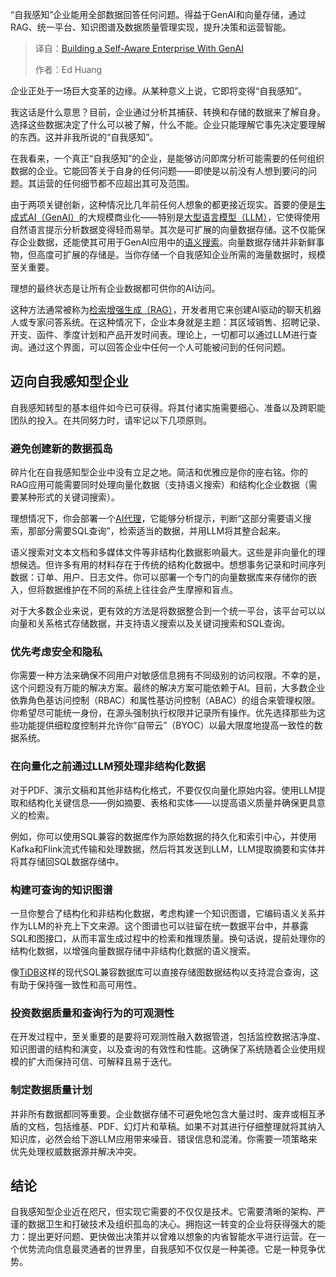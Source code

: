 <!--
title: GenAI：唤醒企业的“自我意识”
cover: https://cdn.thenewstack.io/media/2025/10/cedcf3e3-reflection.jpeg
summary: “自我感知”企业能用全部数据回答任何问题。得益于GenAI和向量存储，通过RAG、统一平台、知识图谱及数据质量管理实现，提升决策和运营智能。
-->

“自我感知”企业能用全部数据回答任何问题。得益于GenAI和向量存储，通过RAG、统一平台、知识图谱及数据质量管理实现，提升决策和运营智能。

> 译自：[Building a Self-Aware Enterprise With GenAI](https://thenewstack.io/building-a-self-aware-enterprise-with-genai/)
> 
> 作者：Ed Huang

企业正处于一场巨大变革的边缘。从某种意义上说，它即将变得“自我感知”。

我这话是什么意思？目前，企业通过分析其捕获、转换和存储的数据来了解自身。选择这些数据决定了什么可以被了解，什么不能。企业只能理解它事先决定要理解的东西。这并非我所说的“自我感知”。

在我看来，一个真正“自我感知”的企业，是能够访问即席分析可能需要的任何组织数据的企业。它能回答关于自身的任何问题——即使是以前没有人想到要问的问题。其运营的任何细节都不应超出其可及范围。

由于两项关键创新，这种情况比几年前任何人想象的都更接近现实。首要的便是[生成式AI（GenAI）](https://thenewstack.io/new-ebook-how-generative-ai-transforms-software-development/)的大规模商业化——特别是[大型语言模型（LLM）](https://roadmap.sh/guides/introduction-to-llms)，它使得使用自然语言提示分析数据变得轻而易举。其次是可扩展的向量数据存储。这不仅能保存企业数据，还能使其可用于GenAI应用中的[语义搜索](https://thenewstack.io/vector-processing-understand-this-new-revolution-in-search/)。向量数据存储并非新鲜事物，但高度可扩展的存储是。当你存储一个自我感知企业所需的海量数据时，规模至关重要。

理想的最终状态是让所有企业数据都可供你的AI访问。

这种方法通常被称为[检索增强生成（RAG）](https://thenewstack.io/why-rag-is-essential-for-next-gen-ai-development/)，开发者用它来创建AI驱动的聊天机器人或专家问答系统。在这种情况下，企业本身就是主题：其区域销售、招聘记录、开支、函件、季度计划和产品开发时间表。理论上，一切都可以通过LLM进行查询。通过这个界面，可以回答企业中任何一个人可能被问到的任何问题。

## 迈向自我感知型企业

自我感知转型的基本组件如今已可获得。将其付诸实施需要细心、准备以及跨职能团队的投入。在共同努力时，请牢记以下几项原则。

### 避免创建新的数据孤岛

碎片化在自我感知型企业中没有立足之地。简洁和优雅应是你的座右铭。你的RAG应用可能需要同时处理向量化数据（支持语义搜索）和结构化企业数据（需要某种形式的关键词搜索）。

理想情况下，你会部署一个[AI代理](https://thenewstack.io/ai-agents-a-comprehensive-introduction-for-developers/)，它能够分析提示，判断“这部分需要语义搜索，那部分需要SQL查询”，检索适当的数据，并用LLM将其整合起来。

语义搜索对文本文档和多媒体文件等非结构化数据影响最大。这些是非向量化的理想候选。但许多有用的材料存在于传统的结构化数据中。想想事务记录和时间序列数据：订单、用户、日志文件。你可以部署一个专门的向量数据库来存储你的嵌入，但将数据维护在不同的系统上往往会产生摩擦和盲点。

对于大多数企业来说，更有效的方法是将数据整合到一个统一平台，该平台可以以向量和关系格式存储数据，并支持语义搜索以及关键词搜索和SQL查询。

### 优先考虑安全和隐私

你需要一种方法来确保不同用户对敏感信息拥有不同级别的访问权限。不幸的是，这个问题没有万能的解决方案。最终的解决方案可能依赖于AI。目前，大多数企业依靠角色基访问控制（RBAC）和属性基访问控制（ABAC）的组合来管理权限。你希望尽可能统一身份，在源头强制执行权限并记录所有操作。优先选择那些为这些功能提供细粒度控制并允许你“自带云”（BYOC）以最大限度地提高一致性的数据系统。

### 在向量化之前通过LLM预处理非结构化数据

对于PDF、演示文稿和其他非结构化格式，不要仅仅向量化原始内容。使用LLM提取和结构化关键信息——例如摘要、表格和实体——以提高语义质量并确保更具意义的检索。

例如，你可以使用SQL兼容的数据库作为原始数据的持久化和索引中心，并使用Kafka和Flink流式传输和处理数据，然后将其发送到LLM，LLM提取摘要和实体并将其存储回SQL数据存储中。

### 构建可查询的知识图谱

一旦你整合了结构化和非结构化数据，考虑构建一个知识图谱，它编码语义关系并作为LLM的补充上下文来源。这个图谱也可以驻留在统一数据平台中，并暴露SQL和图接口，从而丰富生成过程中的检索和推理质量。换句话说，提前处理你的结构化数据，以增强向量数据存储中非结构化数据的语义搜索。

像[TiDB](https://www.pingcap.com/tidb/)这样的现代SQL兼容数据库可以直接存储图数据结构以支持混合查询，这有助于保持强一致性和高可用性。

### 投资数据质量和查询行为的**可观测性**

在开发过程中，至关重要的是要将可观测性融入数据管道，包括监控数据洁净度、知识图谱的结构和演变，以及查询的有效性和性能。这确保了系统随着企业使用规模的扩大而保持可信、可解释且易于迭代。

### 制定数据质量计划

并非所有数据都同等重要。企业数据存储不可避免地包含大量过时、废弃或相互矛盾的文档，包括维基、PDF、幻灯片和草稿。如果不对其进行仔细整理就将其纳入知识库，必然会给下游LLM应用带来噪音、错误信息和混淆。你需要一项策略来优先处理权威数据源并解决冲突。

## 结论

自我感知型企业近在咫尺，但实现它需要的不仅仅是技术。它需要清晰的架构、严谨的数据卫生和打破技术及组织孤岛的决心。拥抱这一转变的企业将获得强大的能力：提出更好问题、更快做出决策并以曾难以想象的内省智能水平进行运营。在一个优势流向信息最灵通者的世界里，自我感知不仅仅是一种美德。它是一种竞争优势。